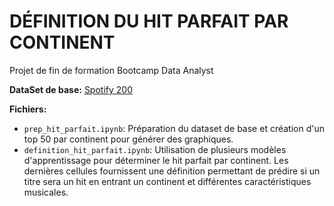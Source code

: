 # DÉFINITION DU HIT PARFAIT PAR CONTINENT

Projet de fin de formation Bootcamp Data Analyst

**DataSet de base:** [Spotify 200](https://www.kaggle.com/datasets/yelexa/spotify200/data)

**Fichiers:**
- `prep_hit_parfait.ipynb`: Préparation du dataset de base et création d'un top 50 par continent pour générer des graphiques.
- `definition_hit_parfait.ipynb`: Utilisation de plusieurs modèles d'apprentissage pour déterminer le hit parfait par continent. Les dernières cellules fournissent une définition permettant de prédire si un titre sera un hit en entrant un continent et différentes caractéristiques musicales.

